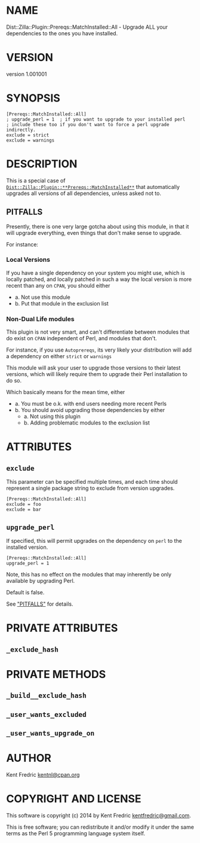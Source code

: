 # NAME

Dist::Zilla::Plugin::Prereqs::MatchInstalled::All - Upgrade ALL your dependencies to the ones you have installed.

# VERSION

version 1.001001

# SYNOPSIS

    [Prereqs::MatchInstalled::All]
    ; upgrade_perl = 1  ; if you want to upgrade to your installed perl
    ; include these too if you don't want to force a perl upgrade indirectly.
    exclude = strict
    exclude = warnings

# DESCRIPTION

This is a special case of
[`Dist::Zilla::Plugin::**Prereqs::MatchInstalled**`](https://metacpan.org/pod/Dist::Zilla::Plugin::Prereqs::MatchInstalled) that
automatically upgrades all versions of all dependencies, unless asked not to.

## PITFALLS

Presently, there is one very large gotcha about using this module, in that it will upgrade everything,
even things that don't make sense to upgrade.

For instance:

### Local Versions

If you have a single dependency on your system you might use, which is locally patched, and locally patched in such a way the
local version is more recent than any on `CPAN`, you should either

- a. Not use this module
- b. Put that module in the exclusion list

### Non-Dual Life modules

This plugin is not very smart, and can't differentiate between modules that do exist on `CPAN` independent of Perl, and
modules that don't.

For instance, if you use `Autoprereqs`, its very likely your distribution will add a dependency on either `strict` or
`warnings`

This module will ask your user to upgrade those versions to their latest versions, which will likely require them to upgrade
their Perl installation to do so.

Which basically means for the mean time, either

- a. You must be o.k. with end users needing more recent Perls
- b. You should avoid upgrading those dependencies by either
    - a. Not using this plugin
    - b. Adding problematic modules to the exclusion list

# ATTRIBUTES

## `exclude`

This parameter can be specified multiple times, and each
time should represent a single package string to exclude from
version upgrades.

    [Prereqs::MatchInstalled::All]
    exclude = foo
    exclude = bar

## `upgrade_perl`

If specified, this will permit upgrades on the dependency on `perl` to the installed version.

    [Prereqs::MatchInstalled::All]
    upgrade_perl = 1

Note, this has no effect on the modules that may inherently be only available by upgrading Perl.

Default is false.

See ["PITFALLS"](#pitfalls) for details.

# PRIVATE ATTRIBUTES

## `_exclude_hash`

# PRIVATE METHODS

## `_build__exclude_hash`

## `_user_wants_excluded`

## `_user_wants_upgrade_on`

# AUTHOR

Kent Fredric <kentnl@cpan.org>

# COPYRIGHT AND LICENSE

This software is copyright (c) 2014 by Kent Fredric <kentfredric@gmail.com>.

This is free software; you can redistribute it and/or modify it under
the same terms as the Perl 5 programming language system itself.
